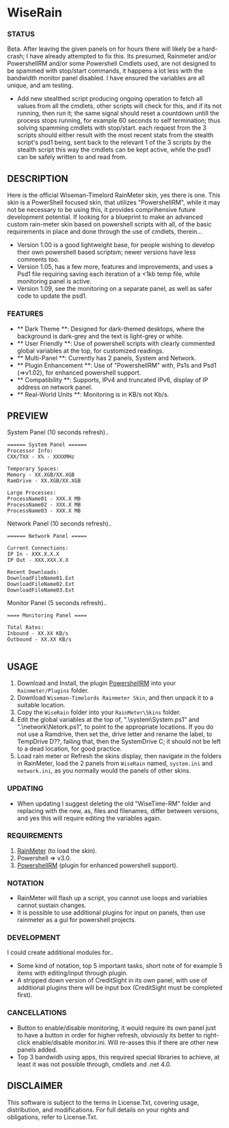 # WiseRain

### STATUS
Beta. After leaving the given panels on for hours there will likely be a hard-crash; I have already attempted to fix this. Its presumed, Rainmeter and/or PowershellRM and/or some Powershell Cmdlets used, are not designed to be spammed with stop/start commands, it happens a lot less with the bandwidth monitor panel disabled. I have ensured the variables are all unique, and am testing.
- Add new stealthed script producing ongoing operation to fetch all values from all the cmdlets, other scripts will check for this, and if its not running, then run it; the same signal should reset a countdown untill the process stops running, for example 60 seconds to self termination; thus solving spamming cmdlets with stop/start. each request from the 3 scripts should either result with the most recent stats from the stealth script's psd1 being, sent back to the relevant 1 of the 3 scripts by the stealth script this way the cmdlets can be kept active, while the psd1 can be safely written to and read from.

## DESCRIPTION
Here is the official Wiseman-Timelord RainMeter skin, yes there is one. This skin is a PowerShell focused skin, that utilizes "PowershellRM", while it may not be necessary to be using this, it provides comprihensive future development potential. If looking for a blueprint to make an advanced custom rain-meter skin based on powershell scripts with all, of the basic requirements in place and done through the use of cmdlets, therein...
- Version 1.00 is a good lightweight base, for people wishing to develop their own powershell based scriptsm; newer versions have less comments too.
- Version 1.05, has a few more, features and improvements, and uses a Psd1 file requiring saving each iteration of a <1kb temp file, while monitoring panel is active.
- Version 1.09, see the monitoring on a separate panel, as well as safer code to update the psd1. 

### FEATURES
- ** Dark Theme **: Designed for dark-themed desktops, where the background is dark-grey and the text is light-grey or white.
- ** User Friendly **: Use of powershell scripts with clearly commented global variables at the top, for customized readings.
- ** Multi-Panel **: Currently has 2 panels, System and Network.
- ** Plugin Enhancement **: Use of "PowershellRM" with, Ps1s and Psd1 (=>v1.02), for enhanced powershell support.
- ** Compatibility **: Supports, IPv4 and truncated IPv6, display of IP address on network panel.
- ** Real-World Units **: Monitoring is in KB/s not Kb/s.

## PREVIEW
System Panel  (10 seconds refresh)..
```
====== System Panel ======
Processor Info:
CXX/TXX - X% - XXXXMHz

Temporary Spaces:
Memory - XX.XGB/XX.XGB
RamDrive - XX.XGB/XX.XGB

Large Processes:
ProcessName01 - XXX.X MB
ProcessName02 - XXX.X MB
ProcessName03 - XXX.X MB

```
Network Panel (10 seconds refresh)..
```
====== Network Panel =====

Current Connections:
IP In - XXX.X.X.X
IP Out - XXX.XXX.X.X

Recent Downloads:
DownloadFileName01.Ext
DownloadFileName02.Ext
DownloadFileName03.Ext

```
Monitor Panel (5 seconds refresh)..
```
==== Monitoring Panel ====

Total Rates:
Inbound - XX.XX KB/s
Outbound - XX.XX KB/s
 
```

## USAGE
1. Download and Install, the plugin [PowershellRM](https://github.com/khanhas/PowershellRM) into your `Rainmeter/Plugins` folder.
2. Download `Wiseman-Timelords Rainmeter Skin`, and then unpack it to a suitable location.
3. Copy the `WiseRain` folder into your `RainMeter\Skins` folder.
4. Edit the global variables at the top of, ".\system\System.ps1" and ".\network\Netork.ps1", to point to the appropriate locations. If you do not use a Ramdrive, then set the, drive letter and rename the label, to TempDrive D??, failing that, then the SystemDrive C; it should not be left to a dead location, for good practice.
5. Load rain meter or Refresh the skins display, then navigate in the folders in RainMeter, load the 2 panels from `WiseRain` named, `system.ini` and `network.ini`, as you normally would the panels of other skins.   

### UPDATING
- When updating I suggest deleting the old "WiseTime-RM" folder and replacing with the new, as, files and filenames, differ between versions, and yes this will require editing the variables again.

### REQUIREMENTS
1. [RainMeter](https://www.rainmeter.net/) (to load the skin).
2. Powershell => v3.0.
3. [PowershellRM](https://github.com/khanhas/PowershellRM) (plugin for enhanced powershell support).

### NOTATION
- RainMeter will flash up a script, you cannot use loops and variables cannot sustain changes.
- It is possible to use additional plugins for input on panels, then use rainmeter as a gui for powershell projects.

### DEVELOPMENT
I could create additional modules for..
- Some kind of notation, top 5 important tasks, short note of for example 5 items with editing/input through plugin.
- A stripped down version of CreditSight in its own panel, with use of additional plugins there will be input box (CreditSight must be completed first).

### CANCELLATIONS
- Button to enable/disable monitoring, it would require its own panel just to have a button in order for higher refresh, obviously its better to right-click enable/disable monitor.ini. Will re-asses this if there are other new panels added.
- Top 3 bandwidh using apps, this required special libraries to achieve, at least it was not possible through, cmdlets and .net 4.0.

## DISCLAIMER
This software is subject to the terms in License.Txt, covering usage, distribution, and modifications. For full details on your rights and obligations, refer to License.Txt.

